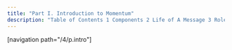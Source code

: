 ```yaml
---
title: "Part I. Introduction to Momentum"
description: "Table of Contents 1 Components 2 Life of A Message 3 Roles and Behaviors 4 Licensed Features 4 1 Message Generation 4 2 Adaptive Delivery 4 3 Supercharger..."
---
```


[navigation path="/4/p.intro"]